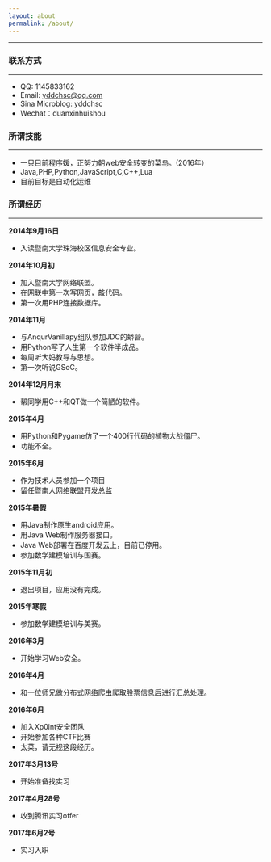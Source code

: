 ```yaml
---
layout: about
permalink: /about/
---
```

---

### 联系方式

***

+ QQ: 1145833162
+ Email: yddchsc@qq.com
+ Sina Microblog: yddchsc
+ Wechat：duanxinhuishou

### 所谓技能

***

+ 一只目前程序媛，正努力朝web安全转变的菜鸟。(2016年）
+ Java,PHP,Python,JavaScript,C,C++,Lua
+ 目前目标是自动化运维


### 所谓经历

***

**2014年9月16日**


+ 入读暨南大学珠海校区信息安全专业。


**2014年10月初**


+ 加入暨南大学网络联盟。
+ 在网联中第一次写网页，敲代码。
+ 第一次用PHP连接数据库。


**2014年11月**


+ 与AnqurVanillapy组队参加JDC的蟒营。
+ 用Python写了人生第一个软件半成品。
+ 每周听大妈教导与思想。
+ 第一次听说GSoC。


**2014年12月月末**

+ 帮同学用C++和QT做一个简陋的软件。


**2015年4月**

+ 用Python和Pygame仿了一个400行代码的植物大战僵尸。
+ 功能不全。


**2015年6月**

+ 作为技术人员参加一个项目
+ 留任暨南人网络联盟开发总监


**2015年暑假**

+ 用Java制作原生android应用。
+ 用Java Web制作服务器接口。
+ Java Web部署在百度开发云上，目前已停用。
+ 参加数学建模培训与国赛。


**2015年11月初**

+ 退出项目，应用没有完成。


**2015年寒假**

+ 参加数学建模培训与美赛。


**2016年3月**

+ 开始学习Web安全。

**2016年4月**

+ 和一位师兄做分布式网络爬虫爬取股票信息后进行汇总处理。


**2016年6月**

+ 加入Xp0int安全团队
+ 开始参加各种CTF比赛
+ 太菜，请无视这段经历。

**2017年3月13号**

+ 开始准备找实习

**2017年4月28号**

+ 收到腾讯实习offer

**2017年6月2号**

+ 实习入职
